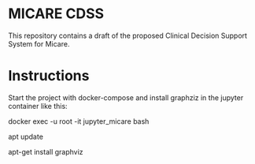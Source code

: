 # MICARE CDSS

This repository contains a draft of the proposed Clinical Decision Support System for Micare.


# Instructions

Start the project with docker-compose and install graphziz in the jupyter container like this:
 
docker exec -u root -it jupyter_micare bash

apt update

apt-get install graphviz
